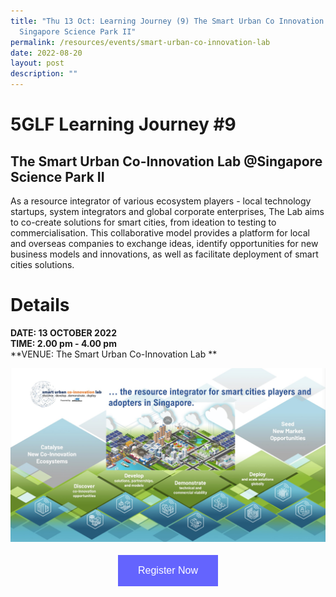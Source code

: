 ```yaml
---
title: "Thu 13 Oct: Learning Journey (9) The Smart Urban Co Innovation Lab @
  Singapore Science Park II"
permalink: /resources/events/smart-urban-co-innovation-lab
date: 2022-08-20
layout: post
description: ""
---
```

# 5GLF Learning Journey #9

## The Smart Urban Co-Innovation Lab @Singapore Science Park II 

As a resource integrator of various ecosystem players - local technology startups, system integrators and global corporate enterprises, The Lab aims to co-create solutions for smart cities, from ideation to testing to commercialisation.  This collaborative model provides a platform for local and overseas companies to exchange ideas, identify opportunities for new business models and innovations, as well as facilitate deployment of smart cities solutions. 

# Details
**DATE: 13 OCTOBER 2022** <br> 
**TIME: 2.00 pm - 4.00 pm** <br> 
**VENUE: The Smart Urban Co-Innovation Lab **

![SMARTLab](/images/events/5GLF/SMARTLab.jpg)


<style>
#register {
  background-color: #0000ff;
  border: none;
  color: white;
  padding: 16px 32px;
  text-align: center;
  font-size: 16px;
  margin: 4px 2px;
  opacity: 0.6;
  transition: 0.3s;
  display: inline-block;
  text-decoration: none;
  cursor: pointer;
}
</style>

<center><a href="https://form.gov.sg/628f22d33778d80011a07cc6 " target="_blank"><button id="register" class="btn">Register Now</button></a></center>